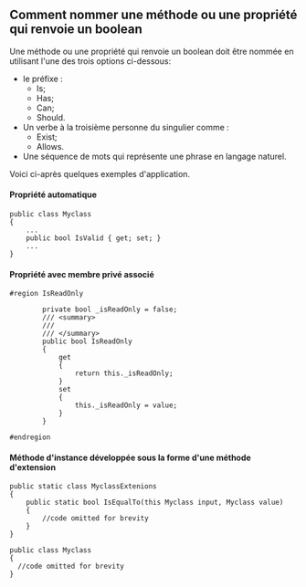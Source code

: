 ## Comment nommer une méthode ou une propriété qui renvoie un boolean


Une méthode ou une propriété qui renvoie un boolean doit être nommée en utilisant l'une des trois options ci-dessous:
* le préfixe :
  * Is; 
  * Has; 
  * Can;
  * Should.
* Un verbe à la troisième personne du singulier comme :
  * Exist;
  * Allows.
* Une séquence de mots qui représente une phrase en langage naturel.

Voici ci-après quelques exemples d'application.

#### Propriété automatique
```Csharp
public class Myclass
{
    ...
    public bool IsValid { get; set; }
    ...
}
```

#### Propriété avec membre privé associé
```Csharp
#region IsReadOnly

        private bool _isReadOnly = false;
        /// <summary>
        /// 
        /// </summary>
        public bool IsReadOnly
        {
            get
            {
                return this._isReadOnly;
            }
            set
            {
                this._isReadOnly = value;
            }
        }

#endregion
```


#### Méthode d'instance développée sous la forme d'une méthode d'extension
```Csharp
public static class MyclassExtenions
{
    public static bool IsEqualTo(this Myclass input, Myclass value)
    {
        //code omitted for brevity
    }   
}

public class Myclass
{
  //code omitted for brevity
}


```

